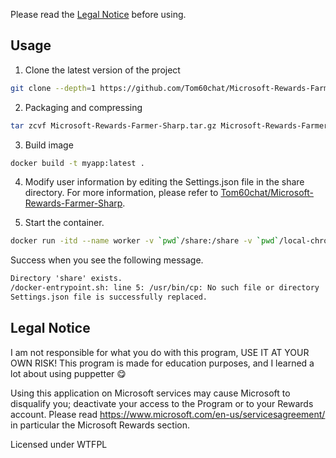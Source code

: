 Please read the [Legal Notice](#legal) before using.

## Usage

1. Clone the latest version of the project

```bash
git clone --depth=1 https://github.com/Tom60chat/Microsoft-Rewards-Farmer-Sharp.git
```

2. Packaging and compressing

```bash
tar zcvf Microsoft-Rewards-Farmer-Sharp.tar.gz Microsoft-Rewards-Farmer-Sharp/*
```

3. Build image

```bash
docker build -t myapp:latest .
```

4. Modify user information by editing the Settings.json file in the share directory. For more information, please refer to [Tom60chat/Microsoft-Rewards-Farmer-Sharp](https://github.com/Tom60chat/Microsoft-Rewards-Farmer-Sharp).

5. Start the container.

```bash
docker run -itd --name worker -v `pwd`/share:/share -v `pwd`/local-chromium:/app/.local-chromium/ -v `pwd`/Profils:/app/Profils -v `pwd`/Logs:/app/Logs myapp
```

Success when you see the following message.

```txt
Directory 'share' exists.
/docker-entrypoint.sh: line 5: /usr/bin/cp: No such file or directory
Settings.json file is successfully replaced.
```


## <a id="legal">Legal Notice</a>

I am not responsible for what you do with this program, USE IT AT YOUR OWN RISK!
This program is made for education purposes, and I learned a lot about using puppetter 😋

Using this application on Microsoft services may cause Microsoft to disqualify you; deactivate your access to the Program or to your Rewards account.
Please read https://www.microsoft.com/en-us/servicesagreement/ in particular the Microsoft Rewards section.

Licensed under WTFPL
